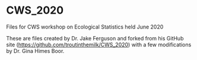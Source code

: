 # CWS_2020
Files for CWS workshop on Ecological Statistics held June 2020

These are files created by Dr. Jake Ferguson and forked from his GitHub site (https://github.com/troutinthemilk/CWS_2020) with a few modifications by Dr. Gina Himes Boor.
